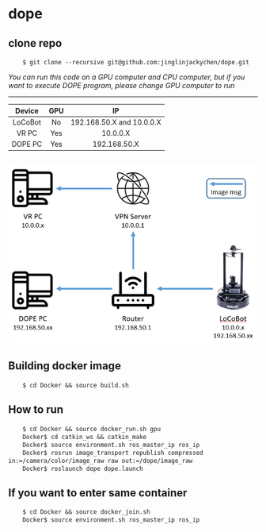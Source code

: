 # dope

## clone repo
```
    $ git clone --recursive git@github.com:jinglinjackychen/dope.git
```

*You can run this code on a GPU computer and CPU computer, but if you want to execute DOPE program, please change GPU computer to run*

---
|Device         |GPU            |IP                         |
|:-------------:|:-------------:|:-------------------------:|
|LoCoBot        |No             |192.168.50.X and 10.0.0.X  |
|VR PC          |Yes            |10.0.0.X                   |
|DOPE PC        |Yes            |192.168.50.X               |

![Teaser](figures/VR_DOPE.PNG)
---

## Building docker image
```
    $ cd Docker && source build.sh
```

## How to run
```
    $ cd Docker && source docker_run.sh gpu
    Docker$ cd catkin_ws && catkin_make
    Docker$ source environment.sh ros_master_ip ros_ip
    Docker$ rosrun image_transport republish compressed in:=/camera/color/image_raw raw out:=/dope/image_raw
    Docker$ roslaunch dope dope.launch
```

## If you want to enter same container
```
    $ cd Docker && source docker_join.sh
    Docker$ source environment.sh ros_master_ip ros_ip
